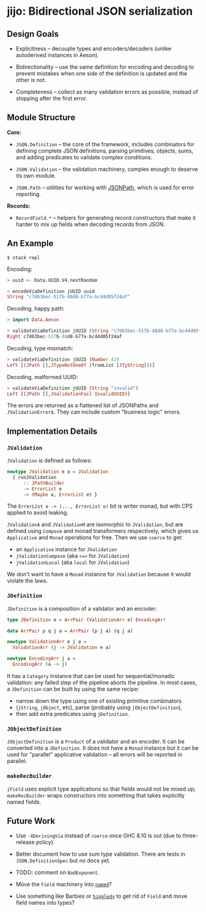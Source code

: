 # jijo: Bidirectional JSON serialization

## Design Goals

* Explicitness – decouple types and encoders/decoders (unlike autoderived
  instances in Aeson).

* Bidirectionality – use the same definition for encoding and decoding to
  prevent mistakes when one side of the definition is updated and the other
  is not.

* Completeness – collect as many validation errors as possible, instead of
  stopping after the first error.

## Module Structure

**Core:**

* `JSON.Definition` – the core of the framework, includes combinators for
  defining complete JSON definitions, parsing primitives, objects, sums, and
  adding predicates to validate complex conditions.

* `JSON.Validation` – the validation machinery, complex enough to deserve
  its own module.

* `JSON.Path` – utilities for working with
  [JSONPath](https://goessner.net/articles/JsonPath/), which is used for
  error reporting.

**Records:**

* `RecordField.*` – helpers for generating record constructors that make it
  harder to mix up fields when decoding records from JSON.

## An Example

```
$ stack repl
```

Encoding:

```haskell
> uuid <- Data.UUID.V4.nextRandom

> encodeViaDefinition jUUID uuid
String "c7d63bec-517b-48d8-b77a-bc44d05f24af"
```

Decoding, happy path:

```haskell
> import Data.Aeson

> validateViaDefinition jUUID (String "c7d63bec-517b-48d8-b77a-bc44d05f24af")
Right c7d63bec-517b-48d8-b77a-bc44d05f24af
```

Decoding, type mismatch:

```haskell
> validateViaDefinition jUUID (Number 42)
Left [(JPath [],JTypeNotOneOf (fromList [JTyString]))]
```

Decoding, malformed UUID:

```haskell
> validateViaDefinition jUUID (String "invalid")
Left [(JPath [],JValidationFail InvalidUUID)]
```

The errors are returned as a flattened list of JSONPaths and
`JValidationError`s. They can include custom "business logic" errors.

## Implementation Details

### `JValidation`

`JValidation` is defined as follows:

```haskell
newtype JValidation e a = JValidation
  { runJValidation
      :: JPathBuilder
      -> ErrorList e
      -> (Maybe a, ErrorList e) }
```

The `ErrorList e -> (..., ErrorList e)` bit is writer monad, but with CPS
applied to avoid leaking.

`JValidationA` and `JValidationM` are isomorphic to `JValidation`, but are
defined using `Compose` and monad transformers respectively, which gives us
`Applicative` and `Monad` operations for free. Then we use `coerce` to get:

* an `Applicative` instance for `JValidation`
* `jValidationCompose` (aka `<=<` for `JValidation`)
* `jValidationLocal` (aka `local` for `JValidation`)

We don't want to have a `Monad` instance for `JValidation` because it would
violate the laws.

### `JDefinition`

`JDefinition` is a composition of a validator and an encoder:

```haskell
type JDefinition e = ArrPair (ValidationArr e) EncodingArr

data ArrPair p q j a = ArrPair (p j a) (q j a)

newtype ValidationArr e j a =
  ValidationArr (j -> JValidation e a)

newtype EncodingArr j a =
  EncodingArr (a -> j)
```

It has a `Category` instance that can be used for sequential/monadic
validation: any failed step of the pipeline aborts the pipeline. In most
cases, a `JDefinition` can be built by using the same recipe:

* narrow down the type using one of existing primitive combinators
* (`jString`, `jObject`, etc), parse (probably using `jObjectDefinition`),
* then add extra predicates using `jDefinition`.

### `JObjectDefinition`

`JObjectDefinition` is a `Product` of a validator and an encoder. It can be
converted into a `JDefinition`. It does not have a `Monad` instance but it
can be used for "parallel" applicative validation – all errors will be
reported in parallel.

### `makeRecBuilder`

`jField` uses explicit type applications so that fields would not be mixed
up; `makeRecBuilder` wraps constructors into something that takes explicitly
named fields.

## Future Work

* Use `-XDerivingVia` instead of `coerce` once GHC 8.10 is out (due to
  three-release policy).

* Better document how to use sum type validation. There are tests in
  `JSON.DefinitionSpec` but no docs yet.

* TODO: comment on `BadExponent`.

* Move the `Field` machinery into
  [`named`](http://hackage.haskell.org/package/named)?

* Use something like Barbies or
  [`higgledy`](https://github.com/i-am-tom/higgledy) to get rid of `Field`
  and move field names into types?
